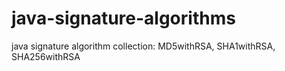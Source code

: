 # java-signature-algorithms
java signature algorithm collection: MD5withRSA, SHA1withRSA, SHA256withRSA
